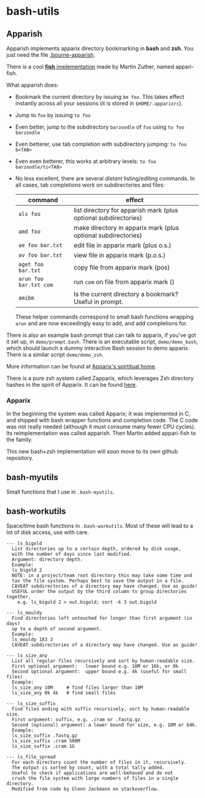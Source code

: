 # bash-utils

## Apparish

Apparish implements apparix directory bookmarking in **bash** and **zsh**. You
just need the file
[.bourne-apparish](https://raw.githubusercontent.com/micans/bash-utils/master/.bourne-apparish).

There is a cool [**fish** implementation](https://github.com/mzuther/appari-fish)
made by Martin Zuther, named appari-fish.

What apparish does:

- Bookmark the current directory by issuing `bm foo`. This takes effect instantly
  across all your sessions (it is stored in `$HOME/.apparixrc`).
- Jump to `foo` by issuing
  `to foo`
- Even better, jump to the subdirectory `barzoodle` of `foo` using
  `to foo barzoodle`
- Even betterer, use tab completion with subdirectory jumping:
  `to foo b<TAB>`
- Even even betterer, this works at arbitrary levels:
  `to foo barzoodle/ti<TAB>`
- No less excellent, there are several *distant* listing/editing commands.
  In all cases, tab completions work on subdirectories and files:

  | command                | effect                                                          |
  |------------------------|-----------------------------------------------------------------|
  | `als foo`              | list directory for apparish mark (plus optional subdirectories) |
  | `amd foo`              | make directory in apparix mark (plus optional subdirectories)   |
  | `ae foo bar.txt`       | edit file in apparix mark (plus o.s.)                           |
  | `av foo bar.txt`       | view file in apparix mark (p.o.s.)                              |
  | `aget foo bar.txt`     | copy file from apparix mark (pos)                               |
  | `arun foo bar.txt com` | run `com` on file from apparix mark ()                          |
  | `amibm`                | Is the current directory a bookmark? Useful in prompt.          |

  These helper commands correspond to small bash functions wrapping `arun` and
  are now exceedingly easy to add, and add completions for.

There is also an example bash prompt that can talk to apparix, if you've got it
set up, in `demo/prompt.bash`. There is an executable script, `demo/demo_bash`,
which should launch a dummy interactive Bash session to demo apparix. There is a
similar script `demo/demo_zsh`.

More information can be found at [Apparix's spirtitual home](http://micans.org/apparix).

There is a pure zsh system called Zapparix, which leverages Zsh directory hashes
in the spirit of Apparix. It can be found
[here](https://github.com/goedel-gang/bash-utils).

### Apparix

In the beginning the system was called Apparix; it was implemented in C, and
shipped with bash wrapper functions and completion code.  The C code was not
really needed (although it must consume many fewer CPU cycles). Its
reimplementation was called apparish. Then Martin added appari-fish to the
family.

This new bash+zsh implementation will soon move to its own github repository.


## bash-myutils

Small functions that I use in `.bash-myutils`.

## bash-workutils

Space/time bash functions in `.bash-workutils`. Most of these will lead to a lot
of disk access, use with care.


```
--- ls_bigold
  List directories up to a certain depth, ordered by disk usage,
  with the number of days since last modified.
  Argument: directory depth.
  Example:
  ls_bigold 2
  NOTE: in a project/team root directory this may take some time and
  tax the file system. Perhaps best to save the output in a file.
  CAVEAT subdirectories of a directory may have changed. Use as guide!
  USEFUL order the output by the third column to group directories together,
    e.g. ls_bigold 2 > out.bigold; sort -k 3 out.bigold

--- ls_mouldy
  Find directories left untouched for longer than first argument (in days)
  up to a depth of second argument.
  Example:
  ls_mouldy 183 3
  CAVEAT subdirectories of a directory may have changed. Use as guide!

--- ls_size_any
  List all regular files recursively and sort by human-readable size.
  First optional argument:   lower bound e.g. 10M or 16k, or 0k
  Second optional argument:  upper bound e.g. 4k (useful for small files)
  Example:
  ls_size_any 10M     # find files larger than 10M
  ls_size_any 0k 4k   # find small files

--- ls_size_suffix
  Find files ending with suffix recursively, sort by human-readable size.
  First argument: suffix, e.g. .cram or .fastq.gz
  Second (optional) argument: a lower bound for size, e.g. 10M or 64k.
  Example:
  ls_size_suffix .fastq.gz
  ls_size_suffix .cram 500M
  ls_size_suffix .cram 1G

--- ls_file_spread
  For each directory count the number of files in it, recursively.
  The output is sorted by count, with a total tally added.
  Useful to check if applications are well-behaved and do not
  crush the file system with large numbers of files in a single directory.
  Modified from code by Glenn Jackmann on stackoverflow.
```
